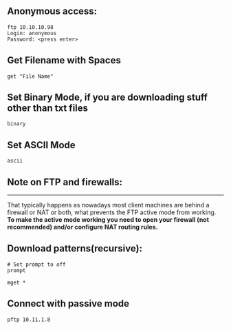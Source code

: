 ## Anonymous access:

```
ftp 10.10.10.98
Login: anonymous
Password: <press enter>
```

## Get Filename with Spaces

```
get "File Name"
```

## Set Binary Mode, if you are downloading stuff other than txt files

```
binary
```

## Set ASCII Mode


```
ascii
```

## Note on FTP and firewalls:

---
That typically happens as nowadays most client machines are behind a firewall or NAT or both, what prevents the FTP active mode from working. **To make the active mode working you need to open your firewall (not recommended) and/or configure NAT routing rules.** 


## Download patterns(recursive):

```
# Set prompt to off
prompt

mget *
```

## Connect with passive mode

```
pftp 10.11.1.8
```